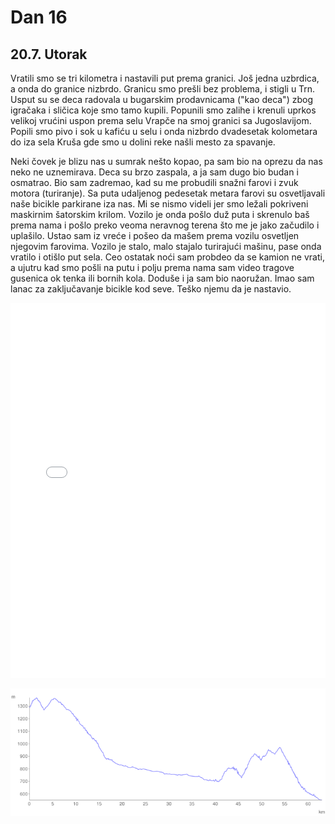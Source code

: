 # Dan 16

## 20.7. Utorak

Vratili smo se tri kilometra i nastavili put prema granici. Još jedna uzbrdica, a onda do granice nizbrdo. Granicu smo prešli bez problema, i stigli u Trn. Usput su se deca radovala u bugarskim prodavnicama ("kao deca") zbog igračaka i sličica koje smo tamo kupili. Popunili smo zalihe i krenuli uprkos velikoj vrućini uspon prema selu Vrapče na smoj granici sa Jugoslavijom. Popili smo pivo i sok u kafiću u selu i onda nizbrdo dvadesetak kolometara do iza sela Kruša gde smo u dolini reke našli mesto za spavanje.

Neki čovek je blizu nas u sumrak nešto kopao, pa sam bio na oprezu da nas neko ne uznemirava. Deca su brzo zaspala, a ja sam dugo bio budan i osmatrao. Bio sam zadremao, kad su me probudili snažni farovi i zvuk motora (turiranje). Sa puta udaljenog pedesetak metara farovi su osvetljavali naše bicikle parkirane iza nas. Mi se nismo videli jer smo ležali pokriveni maskirnim šatorskim krilom. Vozilo je onda pošlo duž puta i skrenulo baš prema nama i pošlo preko veoma neravnog terena što me je jako začudilo i uplašilo. Ustao sam iz vreće i pošeo da mašem prema vozilu osvetljen njegovim farovima. Vozilo je stalo, malo stajalo turirajući mašinu, pase onda vratilo i otišlo put sela. Ceo ostatak noći sam probdeo da se kamion ne vrati, a ujutru kad smo pošli na putu i polju prema nama sam video tragove gusenica ok tenka ili bornih kola. Doduše i ja sam bio naoružan. Imao sam lanac za zaključavanje bicikle kod seve. Teško njemu da je nastavio.

<iframe width="100%" height="600px" frameborder="0" allowfullscreen src="//umap.openstreetmap.fr/en/map/bajsom-po-srbiji_570086?scaleControl=true&miniMap=false&scrollWheelZoom=false&zoomControl=true&allowEdit=false&moreControl=true&searchControl=false&tilelayersControl=null&embedControl=false&datalayersControl=null&onLoadPanel=undefined&captionBar=false&fullscreenControl=true&locateControl=false&editinosmControl=false&datalayers=1627830#11/42.7865/22.5850"></iframe>

![Visinski profil](./img/dan-16.png)
